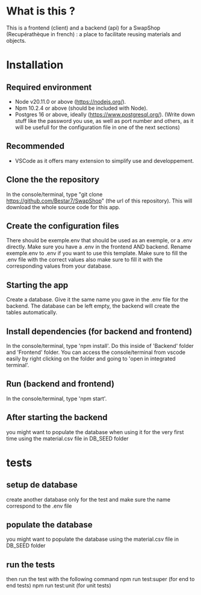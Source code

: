 # What is this ?
This is a frontend (client) and a backend (api) for a SwapShop (Recupérathèque in french) : a place to facilitate reusing materials and objects.

# Installation

## Required environment
 - Node v20.11.0 or above (https://nodejs.org/).
 - Npm 10.2.4 or above (should be included with Node).
 - Postgres 16 or above, ideally (https://www.postgresql.org/). (Write down stuff like the password you use, as well as port number and others, as it will be usefull for the configuration file in one of the next sections)

## Recommended
 - VSCode as it offers many extension to simplify use and developpement.

## Clone the the repository
In the console/terminal, type "git clone https://github.com/Bestar7/SwapShop" (the url of this repository). This will download the whole source code for this app.

## Create the configuration files
There should be exemple.env that should be used as an exemple, or a .env directly.
Make sure you have a .env in the frontend AND backend. Rename exemple.env to .env if you want to use this template.
Make sure to fill the .env file with the correct values also make sure to fill it with the corresponding values from your database.

## Starting the app
Create a database. Give it the same name you gave in the .env file for the backend.
The database can be left empty, the backend will create the tables automatically.

## Install dependencies (for backend and frontend)
In the console/terminal, type 'npm install'. Do this inside of 'Backend' folder and 'Frontend' folder.
You can access the console/terminal from vscode easily by right clicking on the folder and going to 'open in integrated terminal'.

## Run (backend and frontend)
In the console/terminal, type 'npm start'.

## After starting the backend
you might want to populate the database when using it for the very first time using the material.csv file in DB_SEED folder

# tests

## setup de database
create another database only for the test and make sure the name correspond to the .env file

## populate the database
you might want to populate the database using the material.csv file in DB_SEED folder

## run the tests
then run the test with the following command npm run test:super (for end to end tests) npm run test:unit (for unit tests)
